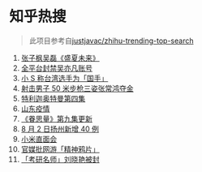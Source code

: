 # 知乎热搜

> 此项目参考自[justjavac/zhihu-trending-top-search](https://github.com/justjavac/zhihu-trending-top-search/blob/main/utils.ts)

<!-- BEGIN -->
  <!-- 最后更新时间:Tue Aug 03 2021 20:12:24 GMT+0000 (Coordinated Universal Time) -->
  1. [张子枫吴磊《盛夏未来》](https://www.zhihu.com/search?q=盛夏未来)
1. [全平台封禁吴亦凡账号](https://www.zhihu.com/search?q=吴亦凡封号)
1. [小 S 称台湾选手为「国手」](https://www.zhihu.com/search?q=小s)
1. [射击男子 50 米步枪三姿张常鸿夺金](https://www.zhihu.com/search?q=张常鸿)
1. [特利迦奥特曼第四集](https://www.zhihu.com/search?q=特利迦奥特曼)
1. [山东疫情](https://www.zhihu.com/search?q=山东)
1. [《眷思量》第九集更新](https://www.zhihu.com/search?q=眷思量)
1. [8 月 2 日扬州新增 40 例](https://www.zhihu.com/search?q=扬州)
1. [小米直面会](https://www.zhihu.com/search?q=小米直面会)
1. [官媒批网游「精神鸦片」](https://www.zhihu.com/search?q=网络游戏)
1. [「考研名师」刘晓艳被封](https://www.zhihu.com/search?q=刘晓艳)
  <!-- END -->